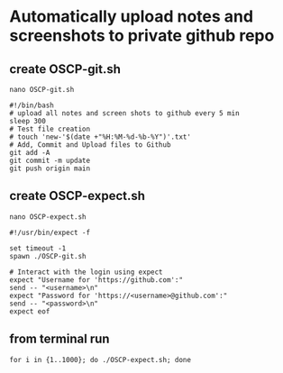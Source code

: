# Automatically upload notes and screenshots to private github repo

## create OSCP-git.sh
```
nano OSCP-git.sh
```
```
#!/bin/bash
# upload all notes and screen shots to github every 5 min
sleep 300
# Test file creation
# touch 'new-'$(date +"%H:%M-%d-%b-%Y")'.txt'
# Add, Commit and Upload files to Github
git add -A
git commit -m update
git push origin main
```

## create OSCP-expect.sh
```
nano OSCP-expect.sh
```
```
#!/usr/bin/expect -f

set timeout -1
spawn ./OSCP-git.sh

# Interact with the login using expect
expect "Username for 'https://github.com':"
send -- "<username>\n"
expect "Password for 'https://<username>@github.com':"
send -- "<password>\n"
expect eof
```

## from terminal run 
```
for i in {1..1000}; do ./OSCP-expect.sh; done
```
